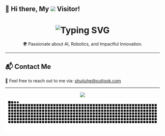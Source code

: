 ## 👋 Hi there, My <img src = "https://profile-counter.glitch.me/hello3x3/count.svg"/> Visitor!

<!--
**hello3x3/hello3x3** is a ✨ _special_ ✨ repository because its `README.md` (this file) appears on your GitHub profile.

Here are some ideas to get you started:

- 🔭 I’m currently working on ...
- 🌱 I’m currently learning ...
- 👯 I’m looking to collaborate on ...
- 🤔 I’m looking for help with ...
- 💬 Ask me about ...
- 📫 How to reach me: ...
- 😄 Pronouns: ...
- ⚡ Fun fact: ...
-->

<h1 align="center">
  <img src="https://readme-typing-svg.demolab.com?font=Fira+Code&size=36&pause=1000&center=true&vCenter=true&width=900&lines=Hi+I'm+Jiuhe+Shu!;AI+Student+%7C+Tech+Explorer" alt="Typing SVG" />
</h1>

<p align="center">
  🌍 Passionate about AI, Robotics, and Impactful Innovation.<br/>
</p>

---

## 📬 Contact Me

📧 Feel free to reach out to me via: [shujiuhe@outlook.com](mailto:shujiuhe@outlook.com)

---

<div align="center">
  <img src="https://quotes-github-readme.vercel.app/api?type=horizontal&theme=tokyonight" />
</div>

<picture>
  <source media="(prefers-color-scheme: dark)" srcset="https://raw.githubusercontent.com/hello3x3/hello3x3/output/github-contribution-grid-snake-dark.svg">
  <source media="(prefers-color-scheme: light)" srcset="https://raw.githubusercontent.com/hello3x3/hello3x3/output/github-contribution-grid-snake.svg">
  <img alt="github contribution grid snake animation" src="https://raw.githubusercontent.com/hello3x3/hello3x3/output/github-contribution-grid-snake.svg">
</picture>

